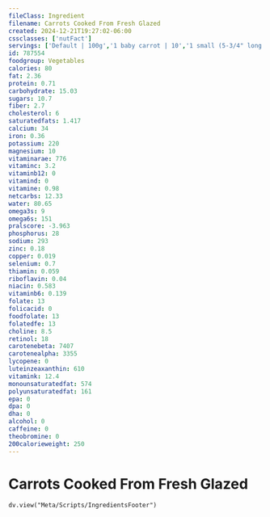 ```yaml
---
fileClass: Ingredient
filename: Carrots Cooked From Fresh Glazed
created: 2024-12-21T19:27:02-06:00
cssclasses: ['nutFact']
servings: ['Default | 100g','1 baby carrot | 10','1 small (5-3/4" long or less) | 53','1 medium (6" to 7" long) | 64','1 large (7-1/4" to 8-1/2" long) | 76','1 slice | 3','1 cup, nfs | 161','1 cup, baby carrots | 171']
id: 787554
foodgroup: Vegetables
calories: 80
fat: 2.36
protein: 0.71
carbohydrate: 15.03
sugars: 10.7
fiber: 2.7
cholesterol: 6
saturatedfats: 1.417
calcium: 34
iron: 0.36
potassium: 220
magnesium: 10
vitaminarae: 776
vitaminc: 3.2
vitaminb12: 0
vitamind: 0
vitamine: 0.98
netcarbs: 12.33
water: 80.65
omega3s: 9
omega6s: 151
pralscore: -3.963
phosphorus: 28
sodium: 293
zinc: 0.18
copper: 0.019
selenium: 0.7
thiamin: 0.059
riboflavin: 0.04
niacin: 0.583
vitaminb6: 0.139
folate: 13
folicacid: 0
foodfolate: 13
folatedfe: 13
choline: 8.5
retinol: 18
carotenebeta: 7407
carotenealpha: 3355
lycopene: 0
luteinzeaxanthin: 610
vitamink: 12.4
monounsaturatedfat: 574
polyunsaturatedfat: 161
epa: 0
dpa: 0
dha: 0
alcohol: 0
caffeine: 0
theobromine: 0
200calorieweight: 250
---
```


# Carrots Cooked From Fresh Glazed

```dataviewjs
dv.view("Meta/Scripts/IngredientsFooter")
```